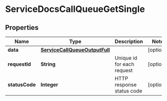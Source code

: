 

# ServiceDocsCallQueueGetSingle

## Properties

Name | Type | Description | Notes
------------ | ------------- | ------------- | -------------
**data** | [**ServiceCallQueueOutputFull**](ServiceCallQueueOutputFull.md) |  |  [optional]
**requestId** | **String** | Unique id for each request |  [optional]
**statusCode** | **Integer** | HTTP response status code |  [optional]




